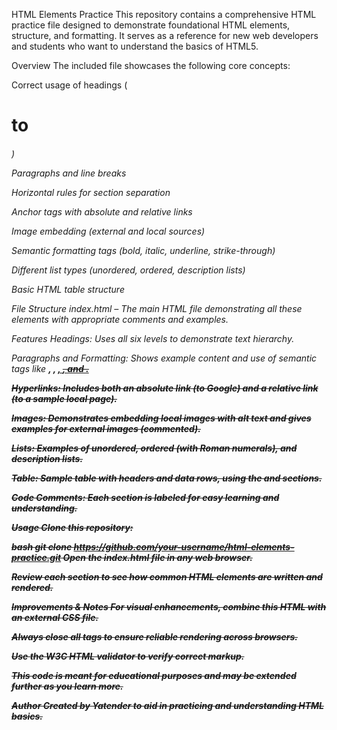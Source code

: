 HTML Elements Practice
This repository contains a comprehensive HTML practice file designed to demonstrate foundational HTML elements, structure, and formatting. It serves as a reference for new web developers and students who want to understand the basics of HTML5.

Overview
The included file showcases the following core concepts:

Correct usage of headings (<h1> to <h6>)

Paragraphs and line breaks

Horizontal rules for section separation

Anchor tags with absolute and relative links

Image embedding (external and local sources)

Semantic formatting tags (bold, italic, underline, strike-through)

Different list types (unordered, ordered, description lists)

Basic HTML table structure

File Structure
index.html – The main HTML file demonstrating all these elements with appropriate comments and examples.

Features
Headings: Uses all six levels to demonstrate text hierarchy.

Paragraphs and Formatting: Shows example content and use of semantic tags like <strong>, <em>, <ins>, <del>, and <s>.

Hyperlinks: Includes both an absolute link (to Google) and a relative link (to a sample local page).

Images: Demonstrates embedding local images with alt text and gives examples for external images (commented).

Lists: Examples of unordered, ordered (with Roman numerals), and description lists.

Table: Sample table with headers and data rows, using the <thead> and <tbody> sections.

Code Comments: Each section is labeled for easy learning and understanding.

Usage
Clone this repository:

bash
git clone https://github.com/your-username/html-elements-practice.git
Open the index.html file in any web browser.

Review each section to see how common HTML elements are written and rendered.

Improvements & Notes
For visual enhancements, combine this HTML with an external CSS file.

Always close all tags to ensure reliable rendering across browsers.

Use the W3C HTML validator to verify correct markup.

This code is meant for educational purposes and may be extended further as you learn more.

Author
Created by Yatender to aid in practicing and understanding HTML basics.
